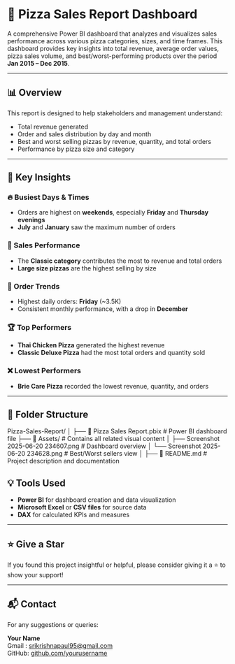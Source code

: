 # 🍕 Pizza Sales Report Dashboard

A comprehensive Power BI dashboard that analyzes and visualizes sales performance across various pizza categories, sizes, and time frames. This dashboard provides key insights into total revenue, average order values, pizza sales volume, and best/worst-performing products over the period **Jan 2015 – Dec 2015**.

---

## 📊 Overview

This report is designed to help stakeholders and management understand:

- Total revenue generated
- Order and sales distribution by day and month
- Best and worst selling pizzas by revenue, quantity, and total orders
- Performance by pizza size and category

---

## 📌 Key Insights

### 🔥 Busiest Days & Times
- Orders are highest on **weekends**, especially **Friday** and **Thursday evenings**
- **July** and **January** saw the maximum number of orders

### 🍕 Sales Performance
- The **Classic category** contributes the most to revenue and total orders
- **Large size pizzas** are the highest selling by size

### 📅 Order Trends
- Highest daily orders: **Friday** (~3.5K)
- Consistent monthly performance, with a drop in **December**

### 🏆 Top Performers
- **Thai Chicken Pizza** generated the highest revenue
- **Classic Deluxe Pizza** had the most total orders and quantity sold

### ❌ Lowest Performers
- **Brie Care Pizza** recorded the lowest revenue, quantity, and orders

---

## 📂 Folder Structure

Pizza-Sales-Report/
│
├── 📄 Pizza Sales Report.pbix            # Power BI dashboard file
├── 📁 Assets/                            # Contains all related visual content
│   ├── Screenshot 2025-06-20 234607.png  # Dashboard overview
│   └── Screenshot 2025-06-20 234628.png  # Best/Worst sellers view
│
├── 📄 README.md                          # Project description and documentation



## 💡 Tools Used

- **Power BI** for dashboard creation and data visualization
- **Microsoft Excel** or **CSV files** for source data
- **DAX** for calculated KPIs and measures

---

## ⭐ Give a Star

If you found this project insightful or helpful, please consider giving it a ⭐ to show your support!

---

## 📬 Contact

For any suggestions or queries:

**Your Name**  
Gmail : srikrishnapaul95@gmail.com  
GitHub: [github.com/yourusername](https://github.com/Srikrishnapaul1905)

